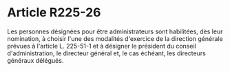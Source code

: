 # Article R225-26

Les personnes désignées pour être administrateurs sont habilitées, dès leur nomination, à choisir l'une des modalités d'exercice de la direction générale prévues à l'article L. 225-51-1 et à désigner le président du conseil d'administration, le directeur général et, le cas échéant, les directeurs généraux délégués.
